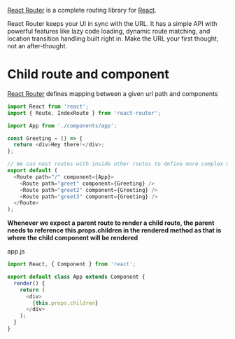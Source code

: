 [React Router](https://github.com/ReactTraining/react-router) is a complete routing library for [React](https://facebook.github.io/react).

React Router keeps your UI in sync with the URL. It has a simple API with powerful features like lazy code loading, dynamic route matching, and location transition handling built right in. Make the URL your first thought, not an after-thought.



# Child route and component

[React Router](https://github.com/ReactTraining/react-router) defines mapping between a given url path and components
```javascript
import React from 'react';
import { Route, IndexRoute } from 'react-router';

import App from './components/app';

const Greeting = () => {
  return <div>Hey there!</div>;
};

// We can nest routes with inside other routes to define more complex url
export default (
  <Route path="/" component={App}>
    <Route path="greet" component={Greeting} />
    <Route path="greet2" component={Greeting} />
    <Route path="greet3" component={Greeting} />
  </Route>
);
```
**Whenever we expect a parent route to render a child route, the parent needs to reference this.props.children in the rendered method as that is where the child component will be rendered**

app.js
```javascript
import React, { Component } from 'react';

export default class App extends Component {
  render() {
    return (
      <div>
        {this.props.children}
      </div>
    );
  }
}

```


